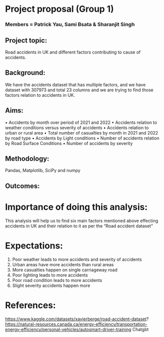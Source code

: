 # Project proposal (Group 1) #
### Members = Patrick Yau, Sami Bsata & Sharanjit Singh ###

## Project topic:
Road accidents in UK and different factors contributing to cause of accidents.

## Background: 
We have the accidents dataset that has multiple factors, and we have dataset with 307973 and total 23 columns and we are trying to find those factors relation to accidents in UK.

## Aims: 
•	Accidents by month over period of 2021 and 2022
•	Accidents relation to weather conditions versus severity of accidents
•	Accidents relation to urban or rural area
•	Total number of casualties by month in 2021 and 2022 by road type
•	Accidents by Light conditions
•	Number of accidents relation by Road Surface Conditions
•	Number of accidents by severity

## Methodology:
Pandas, Matplotlib, SciPy and numpy

## Outcomes:
# Importance of doing this analysis: 
This analysis will help us to find six main factors mentioned above effecting accidents in UK and their relation to it as per the “Road accident dataset”
# Expectations:
1.	Poor weather leads to more accidents and severity of accidents
2.	Urban areas have more accidents than rural areas
3.	More casualties happen on single carriageway road
4.	Poor lighting leads to more accidents
5.	Poor road condition leads to more accidents
6.	Slight severity accidents happen more

# References:
https://www.kaggle.com/datasets/xavierberge/road-accident-dataset?
https://natural-resources.canada.ca/energy-efficiency/transportation-energy-efficiency/personal-vehicles/autosmart-driver-training
Chatgbt




